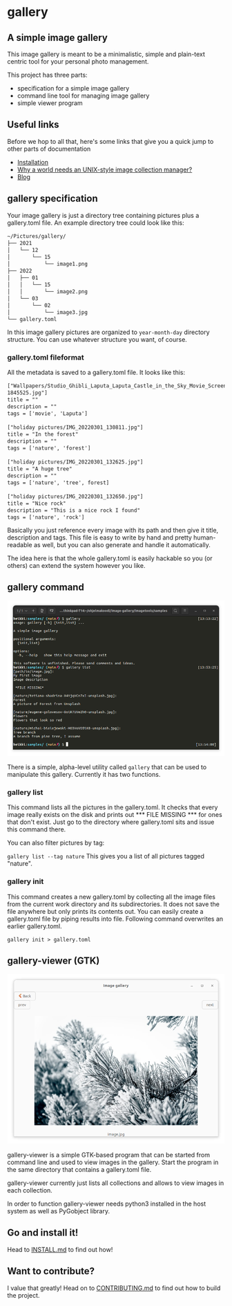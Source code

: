 # gallery
## A simple image gallery

This image gallery is meant to be a minimalistic, simple and plain-text centric tool for your personal photo management.

This project has three parts:

 * specification for a simple image gallery
 * command line tool for managing image gallery
 * simple viewer program

## Useful links
Before we hop to all that, here's some links that give you a quick jump to other parts of documentation

 - [Installation](INSTALL.md)
 - [Why a world needs an UNIX-style image collection manager?](docs/why.md)
 - [Blog](docs/blog)


## gallery specification

Your image gallery is just a directory tree containing pictures plus a gallery.toml file. An example directory tree could look like this:
```
~/Pictures/gallery/
├── 2021
│   └── 12
│       └── 15
│           └── image1.png
├── 2022
│   ├── 01
│   │   └── 15
│   │       └── image2.png
│   └── 03
│       └── 02
│           └── image3.jpg
└── gallery.toml
```

In this image gallery pictures are organized to `year-month-day` directory structure. You can use whatever structure you want, of course.

### gallery.toml fileformat

All the metadata is saved to a gallery.toml file. It looks like this:

```
["Wallpapers/Studio_Ghibli_Laputa_Laputa_Castle_in_the_Sky_Movie_Screenshots_far_view_anime_animated_movies-1845525.jpg"]
title = ""
description = ""
tags = ['movie', 'Laputa']

["holiday pictures/IMG_20220301_130811.jpg"]
title = "In the forest"
description = ""
tags = ['nature', 'forest']

["holiday pictures/IMG_20220301_132625.jpg"]
title = "A huge tree"
description = ""
tags = ['nature', 'tree', forest]

["holiday pictures/IMG_20220301_132650.jpg"]
title = "Nice rock"
description = "This is a nice rock I found"
tags = ['nature', 'rock']

```

Basically you just reference every image with its path and then give it title, description and tags. This file is easy to write by hand and pretty human-readable as well, but you can also generate and handle it automatically.

The idea here is that the whole gallery.toml is easily hackable so you (or others) can extend the system however you like.

## gallery command

![Picture of gallery command line tool](./docs/screenshots/gallery-cmd.png)

There is a simple, alpha-level utility called `gallery` that can be used to manipulate this gallery. Currently it has two functions.

### gallery list
This command lists all the pictures in the gallery.toml. It checks that every image really exists on the disk and prints out *** FILE MISSING *** for ones that don't exist. Just go to the directory where gallery.toml sits and issue this command there.

You can also filter pictures by tag:

`gallery list --tag nature`
This gives you a list of all pictures tagged "nature".

### gallery init
This command creates a new gallery.toml by collecting all the image files from the current work directory and its subdirectories. It does not save the file anywhere but only prints its contents out. You can easily create a gallery.toml file by piping results into file. Following command overwrites an earlier gallery.toml.

```
gallery init > gallery.toml
```

## gallery-viewer (GTK)

![Picture of gallery-viewer](./docs/screenshots/gallery-viewer.png)

gallery-viewer is a simple GTK-based program that can be started from command line and used to view images in the gallery. Start the program in the same directory that contains a gallery.toml file.

gallery-viewer currently just lists all collections and allows to view images in each collection.

In order to function gallery-viewer needs python3 installed in the host system as well as PyGobject library.

## Go and install it!
 Head to [INSTALL.md](INSTALL.md) to find out how!

## Want to contribute?
I value that greatly! Head on to [CONTRIBUTING.md](./CONTRIBUTING.md) to find out how to build the project.
